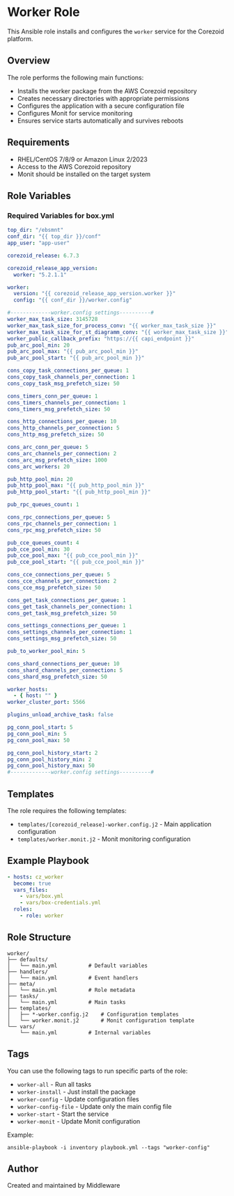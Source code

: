 # Worker Role

This Ansible role installs and configures the `worker` service for the Corezoid platform.

## Overview

The role performs the following main functions:
- Installs the worker package from the AWS Corezoid repository
- Creates necessary directories with appropriate permissions
- Configures the application with a secure configuration file
- Configures Monit for service monitoring
- Ensures service starts automatically and survives reboots

## Requirements

- RHEL/CentOS 7/8/9 or Amazon Linux 2/2023
- Access to the AWS Corezoid repository
- Monit should be installed on the target system

## Role Variables

### Required Variables for box.yml

```yaml
top_dir: "/ebsmnt"
conf_dir: "{{ top_dir }}/conf"
app_user: "app-user"

corezoid_release: 6.7.3

corezoid_release_app_version:
  worker: "5.2.1.1"

worker:
  version: "{{ corezoid_release_app_version.worker }}"
  config: "{{ conf_dir }}/worker.config"

#-------------worker.config settings----------#
worker_max_task_size: 3145728
worker_max_task_size_for_process_conv: "{{ worker_max_task_size }}"
worker_max_task_size_for_st_diagramm_conv: "{{ worker_max_task_size }}"
worker_public_callback_prefix: "https://{{ capi_endpoint }}"
pub_arc_pool_min: 20
pub_arc_pool_max: "{{ pub_arc_pool_min }}"
pub_arc_pool_start: "{{ pub_arc_pool_min }}"

cons_copy_task_connections_per_queue: 1
cons_copy_task_channels_per_connection: 1
cons_copy_task_msg_prefetch_size: 50

cons_timers_conn_per_queue: 1
cons_timers_channels_per_connection: 1
cons_timers_msg_prefetch_size: 50

cons_http_connections_per_queue: 10
cons_http_channels_per_connection: 5
cons_http_msg_prefetch_size: 50

cons_arc_conn_per_queue: 5
cons_arc_channels_per_connection: 2
cons_arc_msg_prefetch_size: 1000
cons_arc_workers: 20

pub_http_pool_min: 20
pub_http_pool_max: "{{ pub_http_pool_min }}"
pub_http_pool_start: "{{ pub_http_pool_min }}"

pub_rpc_queues_count: 1

cons_rpc_connections_per_queue: 5
cons_rpc_channels_per_connection: 1
cons_rpc_msg_prefetch_size: 50

pub_cce_queues_count: 4
pub_cce_pool_min: 30
pub_cce_pool_max: "{{ pub_cce_pool_min }}"
pub_cce_pool_start: "{{ pub_cce_pool_min }}"

cons_cce_connections_per_queue: 5
cons_cce_channels_per_connection: 2
cons_cce_msg_prefetch_size: 50

cons_get_task_connections_per_queue: 1
cons_get_task_channels_per_connection: 1
cons_get_task_msg_prefetch_size: 50

cons_settings_connections_per_queue: 1
cons_settings_channels_per_connection: 1
cons_settings_msg_prefetch_size: 50

pub_to_worker_pool_min: 5

cons_shard_connections_per_queue: 10
cons_shard_channels_per_connection: 5
cons_shard_msg_prefetch_size: 50

worker_hosts:
  - { host: "" }
worker_cluster_port: 5566

plugins_unload_archive_task: false

pg_conn_pool_start: 5
pg_conn_pool_min: 5
pg_conn_pool_max: 50

pg_conn_pool_history_start: 2
pg_conn_pool_history_min: 2
pg_conn_pool_history_max: 50
#-------------worker.config settings----------#
```

## Templates

The role requires the following templates:
- `templates/[corezoid_release]-worker.config.j2` - Main application configuration
- `templates/worker.monit.j2` - Monit monitoring configuration

## Example Playbook

```yaml
- hosts: cz_worker
  become: true
  vars_files:
    - vars/box.yml
    - vars/box-credentials.yml
  roles:
    - role: worker
```

## Role Structure

```
worker/
├── defaults/
│   └── main.yml          # Default variables   
├── handlers/
│   └── main.yml          # Event handlers
├── meta/
│   └── main.yml          # Role metadata
├── tasks/
│   └── main.yml          # Main tasks
├── templates/
│   ├── *-worker.config.j2    # Configuration templates
│   └── worker.monit.j2       # Monit configuration template
└── vars/
    └── main.yml          # Internal variables
```

## Tags

You can use the following tags to run specific parts of the role:

- `worker-all` - Run all tasks
- `worker-install` - Just install the package
- `worker-config` - Update configuration files
- `worker-config-file` - Update only the main config file
- `worker-start` - Start the service
- `worker-monit` - Update Monit configuration

Example:
```
ansible-playbook -i inventory playbook.yml --tags "worker-config"
```

## Author

Created and maintained by Middleware